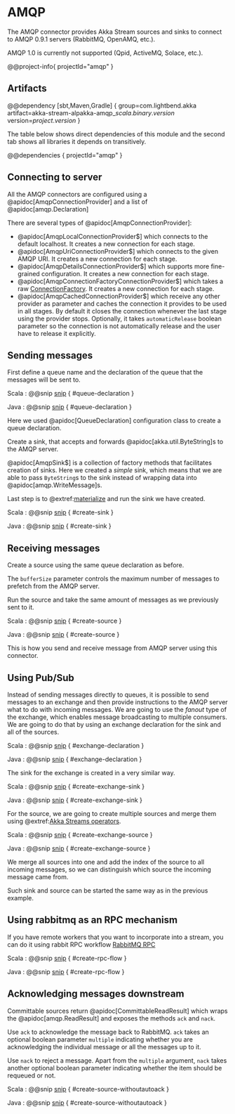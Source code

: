 # AMQP

The AMQP connector provides Akka Stream sources and sinks to connect to AMQP 0.9.1 servers (RabbitMQ, OpenAMQ, etc.).

AMQP 1.0 is currently not supported (Qpid, ActiveMQ, Solace, etc.).

@@project-info{ projectId="amqp" }

## Artifacts

@@dependency [sbt,Maven,Gradle] {
  group=com.lightbend.akka
  artifact=akka-stream-alpakka-amqp_$scala.binary.version$
  version=$project.version$
}

The table below shows direct dependencies of this module and the second tab shows all libraries it depends on transitively.

@@dependencies { projectId="amqp" }

## Connecting to server

All the AMQP connectors are configured using a @apidoc[AmqpConnectionProvider] and a list of @apidoc[amqp.Declaration]

There are several types of @apidoc[AmqpConnectionProvider]:

* @apidoc[AmqpLocalConnectionProvider$] which connects to the default localhost. It creates a new connection for each stage.
* @apidoc[AmqpUriConnectionProvider$] which connects to the given AMQP URI. It creates a new connection for each stage.
* @apidoc[AmqpDetailsConnectionProvider$] which supports more fine-grained configuration. It creates a new connection for each stage.
* @apidoc[AmqpConnectionFactoryConnectionProvider$] which takes a raw [ConnectionFactory](https://rabbitmq.github.io/rabbitmq-java-client/api/current/com/rabbitmq/client/ConnectionFactory.html). It creates a new connection for each stage.
* @apidoc[AmqpCachedConnectionProvider$] which receive any other provider as parameter and caches the connection it provides to be used in all stages. By default it closes the connection whenever the last stage using the provider stops. Optionally, it takes `automaticRelease` boolean parameter so the connection is not automatically release and the user have to release it explicitly.

## Sending messages

First define a queue name and the declaration of the queue that the messages will be sent to.

Scala
: @@snip [snip](/amqp/src/test/scala/docs/scaladsl/AmqpDocsSpec.scala) { #queue-declaration }

Java
: @@snip [snip](/amqp/src/test/java/docs/javadsl/AmqpDocsTest.java) { #queue-declaration }

Here we used @apidoc[QueueDeclaration] configuration class to create a queue declaration.

Create a sink, that accepts and forwards @apidoc[akka.util.ByteString]s to the AMQP server.

@apidoc[AmqpSink$] is a collection of factory methods that facilitates creation of sinks. Here we created a *simple* sink, which means that we are able to pass `ByteString`s to the sink instead of wrapping data into @apidoc[amqp.WriteMessage]s.

Last step is to @extref:[materialize](akka:stream/stream-flows-and-basics.html) and run the sink we have created.

Scala
: @@snip [snip](/amqp/src/test/scala/docs/scaladsl/AmqpDocsSpec.scala) { #create-sink }

Java
: @@snip [snip](/amqp/src/test/java/docs/javadsl/AmqpDocsTest.java) { #create-sink }


## Receiving messages

Create a source using the same queue declaration as before.

The `bufferSize` parameter controls the maximum number of messages to prefetch from the AMQP server.

Run the source and take the same amount of messages as we previously sent to it.


Scala
: @@snip [snip](/amqp/src/test/scala/docs/scaladsl/AmqpDocsSpec.scala) { #create-source }

Java
: @@snip [snip](/amqp/src/test/java/docs/javadsl/AmqpDocsTest.java) { #create-source }

This is how you send and receive message from AMQP server using this connector.

## Using Pub/Sub

Instead of sending messages directly to queues, it is possible to send messages to an exchange and then provide instructions to the AMQP server what to do with incoming messages. We are going to use the *fanout* type of the exchange, which enables message broadcasting to multiple consumers. We are going to do that by using an exchange declaration for the sink and all of the sources.

Scala
: @@snip [snip](/amqp/src/test/scala/docs/scaladsl/AmqpDocsSpec.scala) { #exchange-declaration }

Java
: @@snip [snip](/amqp/src/test/java/docs/javadsl/AmqpDocsTest.java) { #exchange-declaration }

The sink for the exchange is created in a very similar way.

Scala
: @@snip [snip](/amqp/src/test/scala/docs/scaladsl/AmqpDocsSpec.scala) { #create-exchange-sink }

Java
: @@snip [snip](/amqp/src/test/java/docs/javadsl/AmqpDocsTest.java) { #create-exchange-sink }

For the source, we are going to create multiple sources and merge them using @extref:[Akka Streams operators](akka:stream/operators/index.html).

Scala
: @@snip [snip](/amqp/src/test/scala/docs/scaladsl/AmqpDocsSpec.scala) { #create-exchange-source }

Java
: @@snip [snip](/amqp/src/test/java/docs/javadsl/AmqpDocsTest.java) { #create-exchange-source }

We merge all sources into one and add the index of the source to all incoming messages, so we can distinguish which source the incoming message came from.

Such sink and source can be started the same way as in the previous example.

## Using rabbitmq as an RPC mechanism

If you have remote workers that you want to incorporate into a stream, you can do it using rabbit RPC workflow [RabbitMQ RPC](https://www.rabbitmq.com/tutorials/tutorial-six-java.html)

Scala
: @@snip [snip](/amqp/src/test/scala/docs/scaladsl/AmqpDocsSpec.scala) { #create-rpc-flow }

Java
: @@snip [snip](/amqp/src/test/java/docs/javadsl/AmqpDocsTest.java) { #create-rpc-flow }


## Acknowledging messages downstream

Committable sources return @apidoc[CommittableReadResult] which wraps the @apidoc[amqp.ReadResult] and exposes the methods `ack` and `nack`.

Use `ack` to acknowledge the message back to RabbitMQ. `ack` takes an optional boolean parameter `multiple` indicating whether you are acknowledging the individual message or all the messages up to it.

Use `nack` to reject a message. Apart from the `multiple` argument, `nack` takes another optional boolean parameter indicating whether the item should be requeued or not.

Scala
: @@snip [snip](/amqp/src/test/scala/docs/scaladsl/AmqpDocsSpec.scala) { #create-source-withoutautoack }

Java
: @@snip [snip](/amqp/src/test/java/docs/javadsl/AmqpDocsTest.java) { #create-source-withoutautoack }
